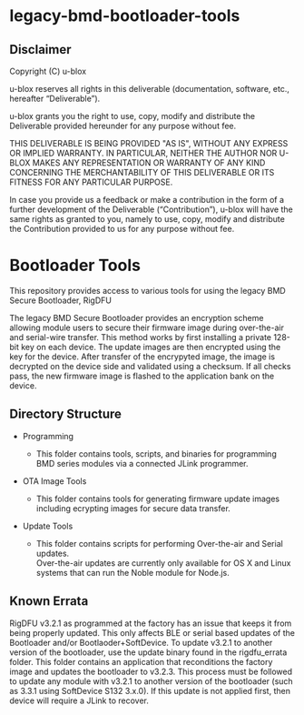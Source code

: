 # legacy-bmd-bootloader-tools

## Disclaimer
Copyright (C) u-blox 

u-blox reserves all rights in this deliverable (documentation, software, etc.,
hereafter “Deliverable”). 

u-blox grants you the right to use, copy, modify and distribute the
Deliverable provided hereunder for any purpose without fee.

THIS DELIVERABLE IS BEING PROVIDED "AS IS", WITHOUT ANY EXPRESS OR IMPLIED
WARRANTY. IN PARTICULAR, NEITHER THE AUTHOR NOR U-BLOX MAKES ANY
REPRESENTATION OR WARRANTY OF ANY KIND CONCERNING THE MERCHANTABILITY OF THIS
DELIVERABLE OR ITS FITNESS FOR ANY PARTICULAR PURPOSE.

In case you provide us a feedback or make a contribution in the form of a
further development of the Deliverable (“Contribution”), u-blox will have the
same rights as granted to you, namely to use, copy, modify and distribute the
Contribution provided to us for any purpose without fee.

# Bootloader Tools

This repository provides access to various tools for using the legacy BMD Secure Bootloader, RigDFU

The legacy BMD Secure Bootloader provides an encryption scheme allowing module users to secure their 
firmware image during over-the-air and serial-wire transfer. This method works by first installing a 
private 128-bit key on each device. The update images are then encrypted using the key for the device. 
After transfer of the encrypyted image, the image is decrypted on the device side and validated 
using a checksum. If all checks pass, the new firmware image is flashed to the application bank on the device.

## Directory Structure

- Programming
  + This folder contains tools, scripts, and binaries for programming BMD series modules via a connected JLink programmer.

- OTA Image Tools
  + This folder contains tools for generating firmware update images including ecrypting images for secure data transfer.

- Update Tools
  + This folder contains scripts for performing Over-the-air and Serial updates.  
  Over-the-air updates are currently only available for OS X and Linux systems 
  that can run the Noble module for Node.js.

## Known Errata

RigDFU v3.2.1 as programmed at the factory has an issue that keeps it from being properly updated.  This only affects BLE or serial based updates of the Bootloader and/or Bootlaoder+SoftDevice.  To update v3.2.1 to another version of the bootloader, use the update binary found in the rigdfu_errata folder.  This folder contains an application that reconditions the factory image and updates the bootloader to v3.2.3.  This process must be followed to update any module with v3.2.1 to another version of the bootloader (such as 3.3.1 using SoftDevice S132 3.x.0).  If this update is not applied first, then device will require a JLink to recover.  
